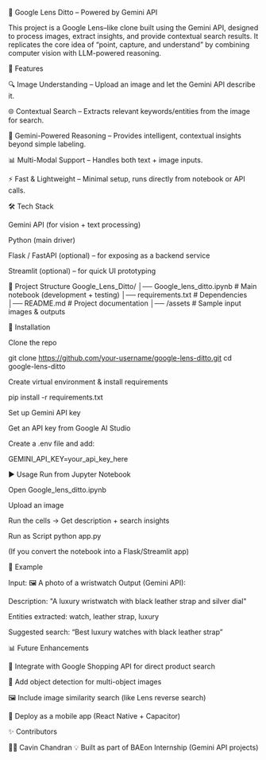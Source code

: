 📸 Google Lens Ditto – Powered by Gemini API

This project is a Google Lens–like clone built using the Gemini API, designed to process images, extract insights, and provide contextual search results. It replicates the core idea of “point, capture, and understand” by combining computer vision with LLM-powered reasoning.

🚀 Features

🔍 Image Understanding – Upload an image and let the Gemini API describe it.

🌐 Contextual Search – Extracts relevant keywords/entities from the image for search.

🧠 Gemini-Powered Reasoning – Provides intelligent, contextual insights beyond simple labeling.

📊 Multi-Modal Support – Handles both text + image inputs.

⚡ Fast & Lightweight – Minimal setup, runs directly from notebook or API calls.

🛠️ Tech Stack

Gemini API (for vision + text processing)

Python (main driver)

Flask / FastAPI (optional) – for exposing as a backend service

Streamlit (optional) – for quick UI prototyping

📂 Project Structure
Google_Lens_Ditto/
│── Google_lens_ditto.ipynb   # Main notebook (development + testing)
│── requirements.txt          # Dependencies
│── README.md                 # Project documentation
│── /assets                   # Sample input images & outputs

🔧 Installation

Clone the repo

git clone https://github.com/your-username/google-lens-ditto.git
cd google-lens-ditto


Create virtual environment & install requirements

pip install -r requirements.txt


Set up Gemini API key

Get an API key from Google AI Studio

Create a .env file and add:

GEMINI_API_KEY=your_api_key_here

▶️ Usage
Run from Jupyter Notebook

Open Google_lens_ditto.ipynb

Upload an image

Run the cells → Get description + search insights

Run as Script
python app.py


(If you convert the notebook into a Flask/Streamlit app)

📸 Example

Input: 🖼️ A photo of a wristwatch
Output (Gemini API):

Description: "A luxury wristwatch with black leather strap and silver dial"

Entities extracted: watch, leather strap, luxury

Suggested search: “Best luxury watches with black leather strap”

📊 Future Enhancements

🔗 Integrate with Google Shopping API for direct product search

🧭 Add object detection for multi-object images

🖼️ Include image similarity search (like Lens reverse search)

📱 Deploy as a mobile app (React Native + Capacitor)


✨ Contributors

👨‍💻 Cavin Chandran
💡 Built as part of BAEon Internship (Gemini API projects)

